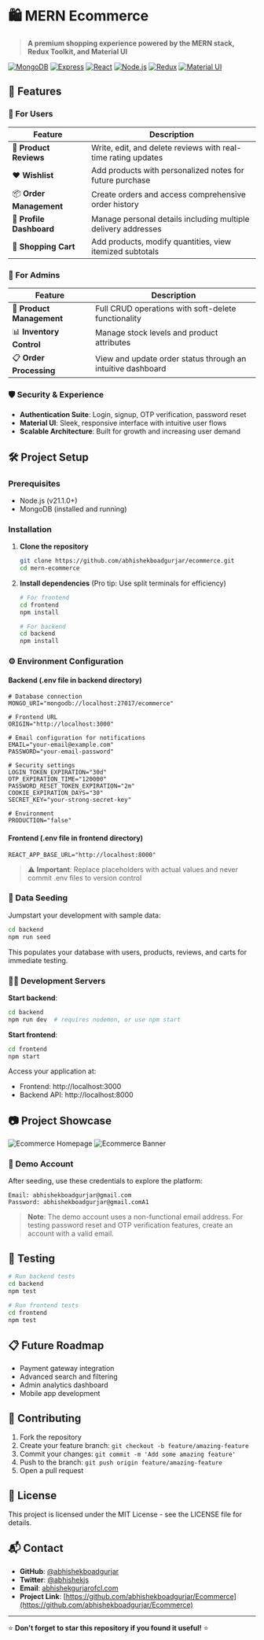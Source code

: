 # 🛍️ MERN Ecommerce

> **A premium shopping experience powered by the MERN stack, Redux Toolkit, and Material UI**

[![MongoDB](https://img.shields.io/badge/MongoDB-4EA94B?style=for-the-badge&logo=mongodb&logoColor=white)](https://www.mongodb.com/)
[![Express](https://img.shields.io/badge/Express-000000?style=for-the-badge&logo=express&logoColor=white)](https://expressjs.com/)
[![React](https://img.shields.io/badge/React-61DAFB?style=for-the-badge&logo=react&logoColor=black)](https://reactjs.org/)
[![Node.js](https://img.shields.io/badge/Node.js-339933?style=for-the-badge&logo=nodedotjs&logoColor=white)](https://nodejs.org/)
[![Redux](https://img.shields.io/badge/Redux_Toolkit-764ABC?style=for-the-badge&logo=redux&logoColor=white)](https://redux-toolkit.js.org/)
[![Material UI](https://img.shields.io/badge/Material_UI-0081CB?style=for-the-badge&logo=material-ui&logoColor=white)](https://mui.com/)


## 🚀 Features

### 👤 For Users

| Feature | Description |
|---------|-------------|
| 💬 **Product Reviews** | Write, edit, and delete reviews with real-time rating updates |
| ❤️ **Wishlist** | Add products with personalized notes for future purchase |
| 📦 **Order Management** | Create orders and access comprehensive order history |
| 👤 **Profile Dashboard** | Manage personal details including multiple delivery addresses |
| 🛒 **Shopping Cart** | Add products, modify quantities, view itemized subtotals |

### 👑 For Admins

| Feature | Description |
|---------|-------------|
| 📝 **Product Management** | Full CRUD operations with soft-delete functionality |
| 📊 **Inventory Control** | Manage stock levels and product attributes |
| 📋 **Order Processing** | View and update order status through an intuitive dashboard |

### 🛡️ Security & Experience

- **Authentication Suite**: Login, signup, OTP verification, password reset
- **Material UI**: Sleek, responsive interface with intuitive user flows
- **Scalable Architecture**: Built for growth and increasing user demand

## 🛠️ Project Setup

### Prerequisites

- Node.js (v21.1.0+)
- MongoDB (installed and running)

### Installation

1. **Clone the repository**
   ```bash
   git clone https://github.com/abhishekboadgurjar/ecommerce.git
   cd mern-ecommerce
   ```

2. **Install dependencies** (Pro tip: Use split terminals for efficiency)
   ```bash
   # For frontend
   cd frontend
   npm install
   
   # For backend
   cd backend
   npm install
   ```

### ⚙️ Environment Configuration

#### Backend (.env file in backend directory)
```
# Database connection
MONGO_URI="mongodb://localhost:27017/ecommerce"

# Frontend URL
ORIGIN="http://localhost:3000"

# Email configuration for notifications
EMAIL="your-email@example.com"
PASSWORD="your-email-password"

# Security settings
LOGIN_TOKEN_EXPIRATION="30d"
OTP_EXPIRATION_TIME="120000"
PASSWORD_RESET_TOKEN_EXPIRATION="2m"
COOKIE_EXPIRATION_DAYS="30"
SECRET_KEY="your-strong-secret-key"

# Environment
PRODUCTION="false"
```

#### Frontend (.env file in frontend directory)
```
REACT_APP_BASE_URL="http://localhost:8000"
```

> ⚠️ **Important**: Replace placeholders with actual values and never commit .env files to version control

### 🌱 Data Seeding

Jumpstart your development with sample data:

```bash
cd backend
npm run seed
```

This populates your database with users, products, reviews, and carts for immediate testing.

### 🏃‍♂️ Development Servers

**Start backend**:
```bash
cd backend
npm run dev  # requires nodemon, or use npm start
```

**Start frontend**:
```bash
cd frontend
npm start
```

Access your application at:
- Frontend: http://localhost:3000
- Backend API: http://localhost:8000

## 📷 Project Showcase
![Ecommerce Homepage](https://github.com/user-attachments/assets/c4d1b28a-caf0-43f9-849f-251f1661b2e1)
![Ecommerce Banner](https://github.com/user-attachments/assets/d6b9a9c7-fd1b-4bd4-802b-64e143ba4e73)

### 🔑 Demo Account

After seeding, use these credentials to explore the platform:
```
Email: abhishekboadgurjar@gmail.com
Password: abhishekboadgurjar@gmail.comA1

```

> **Note**: The demo account uses a non-functional email address. For testing password reset and OTP verification features, create an account with a valid email.

## 🧪 Testing

```bash
# Run backend tests
cd backend
npm test

# Run frontend tests
cd frontend
npm test
```

## 📋 Future Roadmap

- Payment gateway integration
- Advanced search and filtering
- Admin analytics dashboard
- Mobile app development

## 🤝 Contributing

1. Fork the repository
2. Create your feature branch: `git checkout -b feature/amazing-feature`
3. Commit your changes: `git commit -m 'Add some amazing feature'`
4. Push to the branch: `git push origin feature/amazing-feature`
5. Open a pull request

## 📝 License

This project is licensed under the MIT License - see the LICENSE file for details.

## 📬 Contact

- **GitHub**: [@abhishekboadgurjar](https://github.com/abhishekboadgurjar)
- **Twitter**: [@abhishekjs](https://twitter.com/abhishekbgurjar)
- **Email**: [abhishekgurjarofcl.com](abhishekgurjarofcl.com)
- **Project Link**: [https://github.com/abhishekboadgurjar/Ecommerce](https://github.com/abhishekboadgurjar/Ecommerce)
---

⭐ **Don't forget to star this repository if you found it useful!** ⭐
